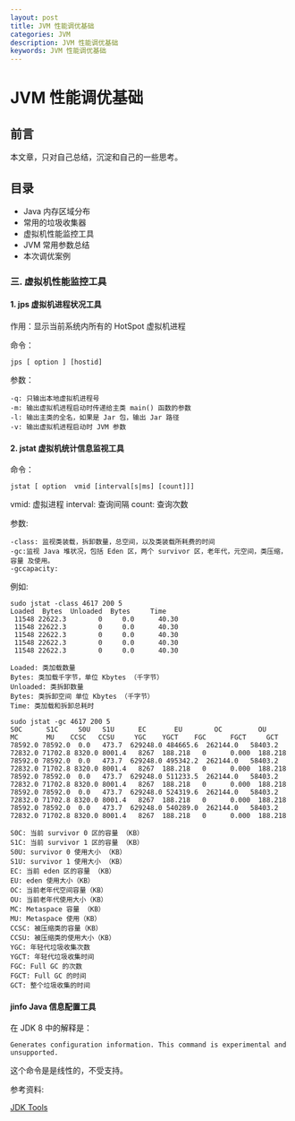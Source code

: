```yaml
---
layout: post
title: JVM 性能调优基础
categories: JVM
description: JVM 性能调优基础
keywords: JVM 性能调优基础
---
```

# JVM 性能调优基础

## 前言
本文章，只对自己总结，沉淀和自己的一些思考。

## 目录
* Java 内存区域分布
* 常用的垃圾收集器
* 虚拟机性能监控工具
* JVM 常用参数总结
* 本次调优案例

### 三. 虚拟机性能监控工具
#### 1. jps 虚拟机进程状况工具
作用：显示当前系统内所有的 HotSpot 虚拟机进程

命令：

```
jps [ option ] [hostid]
```

参数：

```
-q: 只输出本地虚拟机进程号
-m: 输出虚拟机进程启动时传递给主类 main() 函数的参数
-l: 输出主类的全名，如果是 Jar 包，输出 Jar 路径
-v: 输出虚拟机进程启动时 JVM 参数
```

#### 2. jstat 虚拟机统计信息监视工具

命令：

```
jstat [ option  vmid [interval[s|ms] [count]]]
```
vmid: 虚拟进程
interval: 查询间隔
count: 查询次数

参数:

```
-class: 监视类装载，拆卸数量，总空间，以及类装载所耗费的时间
-gc:监视 Java 堆状况，包括 Eden 区，两个 survivor 区，老年代，元空间，类压缩，容量 及使用。
-gccapacity: 
```

例如:

```
sudo jstat -class 4617 200 5
Loaded  Bytes  Unloaded  Bytes     Time   
 11548 22622.3        0     0.0      40.30
 11548 22622.3        0     0.0      40.30
 11548 22622.3        0     0.0      40.30
 11548 22622.3        0     0.0      40.30
 11548 22622.3        0     0.0      40.30
 
Loaded: 类加载数量
Bytes: 类加载千字节，单位 Kbytes （千字节）  
Unloaded: 类拆卸数量
Bytes: 类拆卸空间 单位 Kbytes （千字节）  
Time: 类加载和拆卸总耗时
```

```
sudo jstat -gc 4617 200 5
S0C      S1C     S0U   S1U      EC       EU        OC         OU       MC       MU    CCSC   CCSU     YGC    YGCT    FGC      FGCT     GCT   
78592.0 78592.0  0.0   473.7  629248.0 484665.6  262144.0   58403.2   72832.0 71702.8 8320.0 8001.4   8267  188.218   0      0.000  188.218
78592.0 78592.0  0.0   473.7  629248.0 495342.2  262144.0   58403.2   72832.0 71702.8 8320.0 8001.4   8267  188.218   0      0.000  188.218
78592.0 78592.0  0.0   473.7  629248.0 511233.5  262144.0   58403.2   72832.0 71702.8 8320.0 8001.4   8267  188.218   0      0.000  188.218
78592.0 78592.0  0.0   473.7  629248.0 524319.6  262144.0   58403.2   72832.0 71702.8 8320.0 8001.4   8267  188.218   0      0.000  188.218
78592.0 78592.0  0.0   473.7  629248.0 540289.0  262144.0   58403.2   72832.0 71702.8 8320.0 8001.4   8267  188.218   0      0.000  188.218

S0C: 当前 survivor 0 区的容量 （KB）
S1C: 当前 survivor 1 区的容量 （KB）
S0U: survivor 0 使用大小 （KB）
S1U: survivor 1 使用大小 （KB）
EC: 当前 eden 区的容量 （KB）
EU: eden 使用大小（KB）
OC: 当前老年代空间容量（KB）
OU: 当前老年代使用大小（KB）
MC: Metaspace 容量 （KB）
MU: Metaspace 使用（KB）
CCSC: 被压缩类的容量（KB）
CCSU: 被压缩类的使用大小（KB）
YGC: 年轻代垃圾收集次数
YGCT: 年轻代垃圾收集时间
FGC: Full GC 的次数
FGCT: Full GC 的时间
GCT: 整个垃圾收集的时间
```

#### jinfo Java 信息配置工具
在 JDK 8 中的解释是：

```
Generates configuration information. This command is experimental and unsupported.
```
这个命令是是线性的，不受支持。



参考资料:

[JDK Tools](https://docs.oracle.com/javase/8/docs/technotes/tools/index.html)